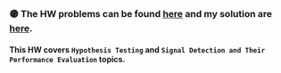 ### :purple_circle: **The HW problems can be found [here](https://github.com/fnoorzad/Detection-and-Estimation-Theory/blob/cc898e927e51d81928c107cd85829f9ef01185f4/HW/5/HW%205.pdf) and my solution are [here](https://github.com/fnoorzad/Detection-and-Estimation-Theory/blob/cc898e927e51d81928c107cd85829f9ef01185f4/HW/5/My%20Solutions%205.pdf)**.

#### This HW covers ```Hypothesis Testing``` and ```Signal Detection and Their Performance Evaluation``` topics. 

